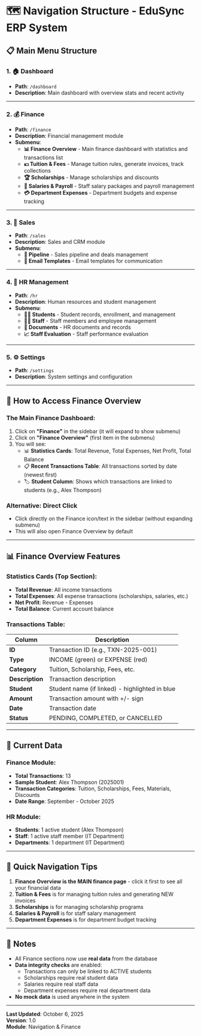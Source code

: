 # 🗺️ Navigation Structure - EduSync ERP System

## 📋 Main Menu Structure

### 1. 🏠 Dashboard
- **Path**: `/dashboard`
- **Description**: Main dashboard with overview stats and recent activity

---

### 2. 💰 Finance
- **Path**: `/finance`
- **Description**: Financial management module
- **Submenu**:
  - **📊 Finance Overview** - Main finance dashboard with statistics and transactions list
  - **💵 Tuition & Fees** - Manage tuition rules, generate invoices, track collections
  - **🏆 Scholarships** - Manage scholarships and discounts
  - **👥 Salaries & Payroll** - Staff salary packages and payroll management
  - **💳 Department Expenses** - Department budgets and expense tracking

---

### 3. 🏢 Sales
- **Path**: `/sales`
- **Description**: Sales and CRM module
- **Submenu**:
  - **🎯 Pipeline** - Sales pipeline and deals management
  - **📧 Email Templates** - Email templates for communication

---

### 4. 👥 HR Management
- **Path**: `/hr`
- **Description**: Human resources and student management
- **Submenu**:
  - **👨‍🎓 Students** - Student records, enrollment, and management
  - **👨‍💼 Staff** - Staff members and employee management
  - **📄 Documents** - HR documents and records
  - **📈 Staff Evaluation** - Staff performance evaluation

---

### 5. ⚙️ Settings
- **Path**: `/settings`
- **Description**: System settings and configuration

---

## 🎯 How to Access Finance Overview

### The Main Finance Dashboard:

1. Click on **"Finance"** in the sidebar (it will expand to show submenu)
2. Click on **"Finance Overview"** (first item in the submenu)
3. You will see:
   - 📊 **Statistics Cards**: Total Revenue, Total Expenses, Net Profit, Total Balance
   - 📋 **Recent Transactions Table**: All transactions sorted by date (newest first)
   - 🏷️ **Student Column**: Shows which transactions are linked to students (e.g., Alex Thompson)

### Alternative: Direct Click
- Click directly on the Finance icon/text in the sidebar (without expanding submenu)
- This will also open Finance Overview by default

---

## 📊 Finance Overview Features

### Statistics Cards (Top Section):
- **Total Revenue**: All income transactions
- **Total Expenses**: All expense transactions (scholarships, salaries, etc.)
- **Net Profit**: Revenue - Expenses
- **Total Balance**: Current account balance

### Transactions Table:
| Column | Description |
|--------|-------------|
| **ID** | Transaction ID (e.g., TXN-2025-001) |
| **Type** | INCOME (green) or EXPENSE (red) |
| **Category** | Tuition, Scholarship, Fees, etc. |
| **Description** | Transaction description |
| **Student** | Student name (if linked) - highlighted in blue |
| **Amount** | Transaction amount with +/- sign |
| **Date** | Transaction date |
| **Status** | PENDING, COMPLETED, or CANCELLED |

---

## 🔄 Current Data

### Finance Module:
- **Total Transactions**: 13
- **Sample Student**: Alex Thompson (2025001)
- **Transaction Categories**: Tuition, Scholarships, Fees, Materials, Discounts
- **Date Range**: September - October 2025

### HR Module:
- **Students**: 1 active student (Alex Thompson)
- **Staff**: 1 active staff member (IT Department)
- **Departments**: 1 department (IT Department)

---

## 🚀 Quick Navigation Tips

1. **Finance Overview is the MAIN finance page** - click it first to see all your financial data
2. **Tuition & Fees** is for managing tuition rules and generating NEW invoices
3. **Scholarships** is for managing scholarship programs
4. **Salaries & Payroll** is for staff salary management
5. **Department Expenses** is for department budget tracking

---

## 📝 Notes

- All Finance sections now use **real data** from the database
- **Data integrity checks** are enabled:
  - Transactions can only be linked to ACTIVE students
  - Scholarships require real student data
  - Salaries require real staff data
  - Department expenses require real department data
- **No mock data** is used anywhere in the system

---

**Last Updated**: October 6, 2025  
**Version**: 1.0  
**Module**: Navigation & Finance

